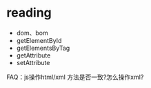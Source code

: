# reading

-  dom、bom
-  getElementById
-  getElementsByTag
-  getAttribute
-  setAttribute

FAQ：js操作html/xml 方法是否一致?怎么操作xml?
